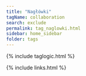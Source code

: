 ```yaml
---
title: "Nagłówki"
tagName: collaboration
search: exclude
permalink: tag_naglowki.html
sidebar: home_sidebar
folder: tags
---
```

{% include taglogic.html %}

{% include links.html %}
